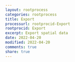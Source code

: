```yaml
---
layout: rootprocess
categories: rootprocess
title: Export
processurl: rootprocid-Export
rootprocid: Export
excerpt: Export spatial data
date: 2022-04-20
modified: 2022-04-20
comments: true
share: true
---
```


